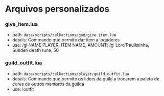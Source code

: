 
# Arquivos personalizados
### give_item.lua
- path: ```data/scripts/talkactions/god/give item.lua```
- details: Commando que permite dar item a jogadores
- use: /gi NAME PLAYER, ITEM NAME, AMOUNT; /gi Lord'Paulistinha, Sudden death rune, 50

### guild_outfit.lua
- path: ```data/scripts/talkactions/player/guild_outfit.lua```
- details: Commando que permite os liders da guild a trocarem a paleta de cores de outros membros da guilda
- use: !outfit
